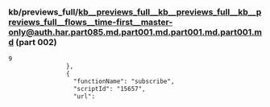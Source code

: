 ### kb/previews_full/kb__previews_full__kb__previews_full__kb__previews_full__flows__time-first__master-only@auth.har.part085.md.part001.md.part001.md.part001.md (part 002)

```md
9
                },
                {
                  "functionName": "subscribe",
                  "scriptId": "15657",
                  "url": 
```

```
